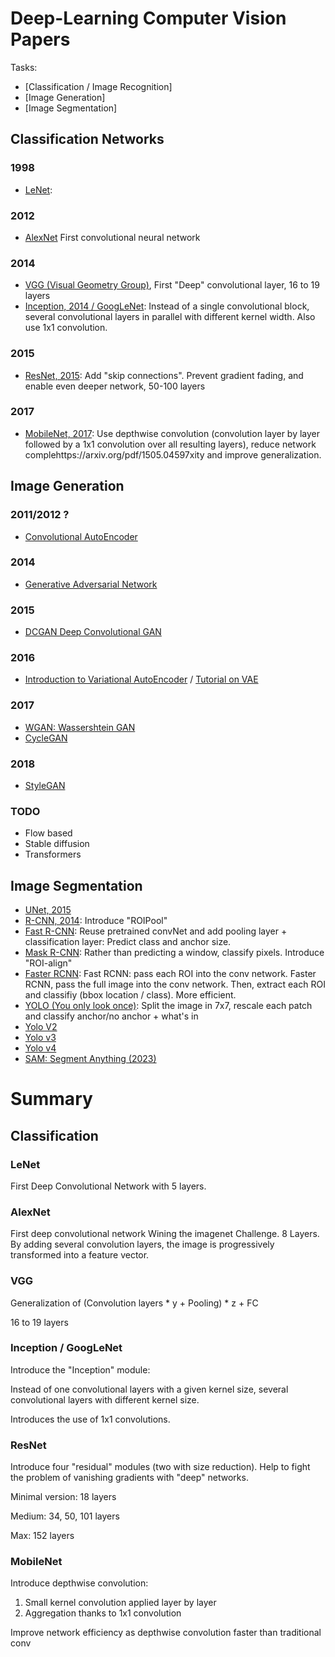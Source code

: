 # Deep-Learning Computer Vision Papers

Tasks:

- [Classification / Image Recognition]
- [Image Generation]
- [Image Segmentation]

## Classification Networks

### 1998

- [LeNet](http://vision.stanford.edu/cs598_spring07/papers/Lecun98.pdf):

### 2012

- [AlexNet](https://dl.acm.org/doi/10.5555/2999134.2999257) First convolutional neural network

### 2014

- [VGG (Visual Geometry Group)](https://arxiv.org/pdf/1409.1556), First "Deep" convolutional layer, 16 to 19 layers
- [Inception, 2014 / GoogLeNet](https://arxiv.org/pdf/1409.4842): Instead of a single convolutional block, several convolutional layers in parallel with different kernel width. Also use 1x1 convolution.

### 2015

- [ResNet, 2015](https://arxiv.org/pdf/1512.03385): Add "skip connections". Prevent gradient fading, and enable even deeper network, 50-100 layers

### 2017 

- [MobileNet, 2017](https://arxiv.org/pdf/1704.04861): Use depthwise convolution (convolution layer by layer followed by a 1x1 convolution over all resulting layers), reduce network complehttps://arxiv.org/pdf/1505.04597xity and improve generalization.



## Image Generation 


### 2011/2012 ?

- [Convolutional AutoEncoder](https://people.idsia.ch/~ciresan/data/icann2011.pdf)


### 2014

- [Generative Adversarial Network](https://arxiv.org/pdf/1406.2661)

### 2015

- [DCGAN Deep Convolutional GAN](https://arxiv.org/pdf/1511.06434)

### 2016 

- [Introduction to Variational AutoEncoder](https://arxiv.org/pdf/1906.02691) / [Tutorial on VAE](https://arxiv.org/pdf/1606.05908)

### 2017 

- [WGAN: Wassershtein GAN](https://arxiv.org/pdf/1701.07875)
- [CycleGAN](https://arxiv.org/pdf/1703.10593)

### 2018

- [StyleGAN](https://arxiv.org/abs/1812.04948)



### TODO

- Flow based
- Stable diffusion
- Transformers


## Image Segmentation 


- [UNet, 2015](https://arxiv.org/pdf/1505.04597)
- [R-CNN, 2014](https://arxiv.org/pdf/1311.2524): Introduce "ROIPool"
- [Fast R-CNN](https://www.cv-foundation.org/openaccess/content_iccv_2015/papers/Girshick_Fast_R-CNN_ICCV_2015_paper.pdf): Reuse pretrained convNet and add pooling layer + classification layer: Predict class and anchor size.
- [Mask R-CNN](https://openaccess.thecvf.com/content_ICCV_2017/papers/He_Mask_R-CNN_ICCV_2017_paper.pdf): Rather than predicting a window, classify pixels. Introduce "ROI-align"
- [Faster RCNN](https://arxiv.org/pdf/1506.01497): Fast RCNN: pass each ROI into the conv network. Faster RCNN, pass the full image into the conv network. Then, extract each ROI and classifiy (bbox location / class). More efficient.
- [YOLO (You only look once)](https://arxiv.org/pdf/1506.02640): Split the image in 7x7, rescale each patch and classify anchor/no anchor + what's in
- [Yolo V2](https://arxiv.org/abs/1612.08242)
- [Yolo v3](https://arxiv.org/abs/1804.02767)
- [Yolo v4](https://arxiv.org/abs/2004.10934)
- [SAM: Segment Anything (2023)](https://arxiv.org/pdf/2304.02643)





# Summary


## Classification

### LeNet

First Deep Convolutional Network with 5 layers.

### AlexNet

First deep convolutional network Wining the imagenet Challenge. 8 Layers.
By adding several convolution layers, the image is progressively transformed into a feature vector.

### VGG

Generalization of (Convolution layers * y + Pooling) * z + FC

16 to 19 layers

### Inception / GoogLeNet

Introduce the "Inception" module:

Instead of one convolutional layers with a given kernel size, several convolutional layers with different kernel size.

Introduces the use of 1x1 convolutions.

### ResNet

Introduce four "residual" modules (two with size reduction).
Help to fight the problem of vanishing gradients with "deep" networks.

Minimal version: 18 layers 

Medium: 34, 50, 101 layers

Max: 152 layers

### MobileNet

Introduce depthwise convolution: 

1. Small kernel convolution applied layer by layer
2. Aggregation thanks to 1x1 convolution

Improve network efficiency as depthwise convolution faster than traditional conv


